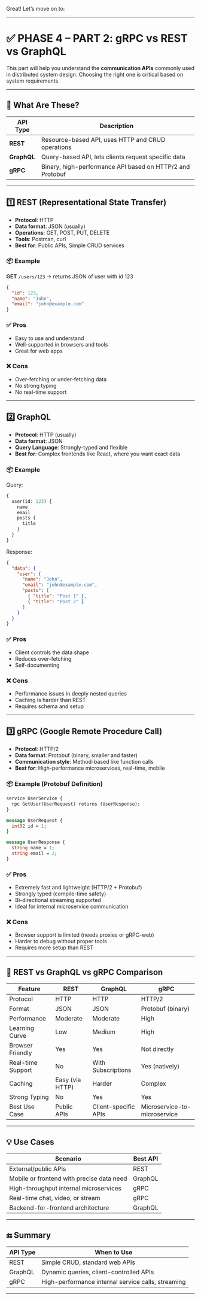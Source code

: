 Great! Let’s move on to:

---

# ✅ **PHASE 4 – PART 2: gRPC vs REST vs GraphQL**

This part will help you understand the **communication APIs** commonly used in distributed system design. Choosing the right one is critical based on system requirements.

---

## 🔧 What Are These?

| API Type    | Description                                               |
| ----------- | --------------------------------------------------------- |
| **REST**    | Resource-based API, uses HTTP and CRUD operations         |
| **GraphQL** | Query-based API, lets clients request specific data       |
| **gRPC**    | Binary, high-performance API based on HTTP/2 and Protobuf |

---

## 1️⃣ REST (Representational State Transfer)

* **Protocol**: HTTP
* **Data format**: JSON (usually)
* **Operations**: GET, POST, PUT, DELETE
* **Tools**: Postman, curl
* **Best for**: Public APIs, Simple CRUD services

### 📦 Example

**GET** `/users/123` → returns JSON of user with id 123

```json
{
  "id": 123,
  "name": "John",
  "email": "john@example.com"
}
```

### ✅ Pros

* Easy to use and understand
* Well-supported in browsers and tools
* Great for web apps

### ❌ Cons

* Over-fetching or under-fetching data
* No strong typing
* No real-time support

---

## 2️⃣ GraphQL

* **Protocol**: HTTP (usually)
* **Data format**: JSON
* **Query Language**: Strongly-typed and flexible
* **Best for**: Complex frontends like React, where you want exact data

### 📦 Example

Query:

```graphql
{
  user(id: 123) {
    name
    email
    posts {
      title
    }
  }
}
```

Response:

```json
{
  "data": {
    "user": {
      "name": "John",
      "email": "john@example.com",
      "posts": [
        { "title": "Post 1" },
        { "title": "Post 2" }
      ]
    }
  }
}
```

### ✅ Pros

* Client controls the data shape
* Reduces over-fetching
* Self-documenting

### ❌ Cons

* Performance issues in deeply nested queries
* Caching is harder than REST
* Requires schema and setup

---

## 3️⃣ gRPC (Google Remote Procedure Call)

* **Protocol**: HTTP/2
* **Data format**: Protobuf (binary, smaller and faster)
* **Communication style**: Method-based like function calls
* **Best for**: High-performance microservices, real-time, mobile

### 📦 Example (Protobuf Definition)

```proto
service UserService {
  rpc GetUser(UserRequest) returns (UserResponse);
}

message UserRequest {
  int32 id = 1;
}

message UserResponse {
  string name = 1;
  string email = 2;
}
```

### ✅ Pros

* Extremely fast and lightweight (HTTP/2 + Protobuf)
* Strongly typed (compile-time safety)
* Bi-directional streaming supported
* Ideal for internal microservice communication

### ❌ Cons

* Browser support is limited (needs proxies or gRPC-web)
* Harder to debug without proper tools
* Requires more setup than REST

---

## 🔄 REST vs GraphQL vs gRPC Comparison

| Feature           | REST            | GraphQL              | gRPC                         |
| ----------------- | --------------- | -------------------- | ---------------------------- |
| Protocol          | HTTP            | HTTP                 | HTTP/2                       |
| Format            | JSON            | JSON                 | Protobuf (binary)            |
| Performance       | Moderate        | Moderate             | High                         |
| Learning Curve    | Low             | Medium               | High                         |
| Browser Friendly  | Yes             | Yes                  | Not directly                 |
| Real-time Support | No              | With Subscriptions   | Yes (natively)               |
| Caching           | Easy (via HTTP) | Harder               | Complex                      |
| Strong Typing     | No              | Yes                  | Yes                          |
| Best Use Case     | Public APIs     | Client-specific APIs | Microservice-to-microservice |

---

## 💡 Use Cases

| Scenario                                  | Best API |
| ----------------------------------------- | -------- |
| External/public APIs                      | REST     |
| Mobile or frontend with precise data need | GraphQL  |
| High-throughput internal microservices    | gRPC     |
| Real-time chat, video, or stream          | gRPC     |
| Backend-for-frontend architecture         | GraphQL  |

---

## 🔚 Summary

| API Type | When to Use                                        |
| -------- | -------------------------------------------------- |
| REST     | Simple CRUD, standard web APIs                     |
| GraphQL  | Dynamic queries, client-controlled APIs            |
| gRPC     | High-performance internal service calls, streaming |

---

